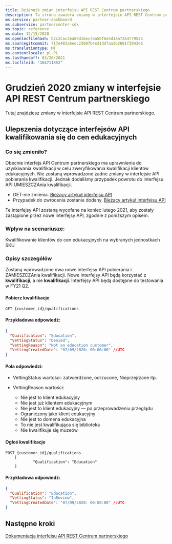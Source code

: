 ```yaml
---
title: Dziennik zmian interfejsu API REST Centrum partnerskiego
description: Ta strona zawiera zmiany w interfejsie API REST Centrum partnerskiego
ms.service: partner-dashboard
ms.subservice: partnercenter-sdk
ms.topic: reference
ms.date: 12/15/2020
ms.openlocfilehash: b2c2cac36a8bd1bec7aa5bf6e5d1aa73b4779535
ms.sourcegitcommit: 717e483a6eec23607b4e31ddfaa3e2691f3043e6
ms.translationtype: MT
ms.contentlocale: pl-PL
ms.lasthandoff: 03/20/2021
ms.locfileid: "104711852"
---
```

# <a name="december-2020-changes-to-partner-center-rest-apis"></a>Grudzień 2020 zmiany w interfejsie API REST Centrum partnerskiego

Tutaj znajdziesz zmiany w interfejsie API REST Centrum partnerskiego.

## <a name="enhancements-to-education-pricing-eligibility-apis"></a>Ulepszenia dotyczące interfejsów API kwalifikowania się do cen edukacyjnych



### <a name="what-has-changed"></a>Co się zmieniło?

Obecnie interfejs API Centrum partnerskiego ma uprawnienia do uzyskiwania kwalifikacji w celu zweryfikowania kwalifikacji klientów edukacyjnych. Nie zostaną wprowadzone żadne zmiany w interfejsie API pobierania kwalifikacji. Jednak dodaliśmy przypadek powrotu do interfejsu API UMIESZCZAnia kwalifikacji.

- GET-nie zmienia. [Bieżący artykuł interfejsu API](./get-customer-qualification-synchronous.md)
- Przypadek do zwrócenia zostanie dodany. [Bieżący artykuł interfejsu API](./update-customer-qualification-synchronous.md)

Te interfejsy API zostaną wycofane na koniec lutego 2021, aby zostały zastąpione przez nowe interfejsy API, zgodnie z poniższym opisem.

### <a name="scenarios-impacted"></a>Wpływ na scenariusze:

Kwalifikowanie klientów do cen edukacyjnych na wybranych jednostkach SKU

### <a name="detail-descriptions"></a>Opisy szczegółów

Zostaną wprowadzone dwa nowe interfejsy API pobierania i ZAMIESZCZAnia kwalifikacji. Nowe interfejsy API będą korzystać z **kwalifikacji**, a nie **kwalifikacji**. Interfejsy API będą dostępne do testowania w FY21 Q2.

#### <a name="get-qualifications"></a>Pobierz kwalifikacje

```http
GET {customer_id}/qualifications
```

#### <a name="response-example"></a>Przykładowa odpowiedź:

```json
{
  "Qualification": "Education",
  "VettingStatus": "Denied",
  "VettingReason": "Not an education customer",
  "VettingCreatedDate": "07/09/2020: 00:00:00" //UTC
}
```

#### <a name="response-fields"></a>Pola odpowiedzi: 

- VettingStatus wartości: zatwierdzone, odrzucone, Nieprzejrzane itp.

- VettingReason wartości:
   - Nie jest to klient edukacyjny
   - Nie jest już klientem edukacyjnym
   - Nie jest to klient edukacyjny — po przeprowadzeniu przeglądu
   - Ograniczony jako klient edukacyjny
   - Nie jest to domena edukacyjna
   - To nie jest kwalifikująca się biblioteka
   - Nie kwalifikuje się muzeów
 
#### <a name="post-qualifications"></a>Ogłoś kwalifikacje

```http
POST {customer_id}/qualifications
    [
            "Qualification": "Education"
    ]
```

#### <a name="response-example"></a>Przykładowa odpowiedź:

```JSON
{
  "Qualification": "Education",
  "VettingStatus": "InReview",
  "VettingCreatedDate": "07/09/2020: 00:00:00" //UTC
}
```

## <a name="next-steps"></a>Następne kroki

[Dokumentacja interfejsu API REST Centrum partnerskiego](partner-center-rest-api-reference.md)